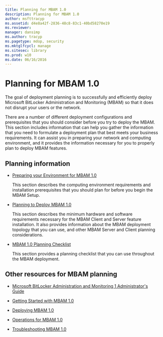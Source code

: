 ```yaml
---
title: Planning for MBAM 1.0
description: Planning for MBAM 1.0
author: msfttracyp
ms.assetid: d4e8a42f-2836-48c8-83c1-40bd58270e19
ms.reviewer: 
manager: dansimp
ms.author: tracyp
ms.pagetype: mdop, security
ms.mktglfcycl: manage
ms.sitesec: library
ms.prod: w10
ms.date: 06/16/2016
---
```



# Planning for MBAM 1.0


The goal of deployment planning is to successfully and efficiently deploy Microsoft BitLocker Administration and Monitoring (MBAM) so that it does not disrupt your users or the network.

There are a number of different deployment configurations and prerequisites that you should consider before you try to deploy the MBAM. This section includes information that can help you gather the information that you need to formulate a deployment plan that best meets your business requirements. It can assist you in preparing your network and computing environment, and it provides the information necessary for you to properly plan to deploy MBAM features.

## Planning information


-   [Preparing your Environment for MBAM 1.0](preparing-your-environment-for-mbam-10.md)

    This section describes the computing environment requirements and installation prerequisites that you should plan for before you begin the MBAM Setup.

-   [Planning to Deploy MBAM 1.0](planning-to-deploy-mbam-10.md)

    This section describes the minimum hardware and software requirements necessary for the MBAM Client and Server feature installation. It also provides information about the MBAM deployment topology that you can use, and other MBAM Server and Client planning considerations.

-   [MBAM 1.0 Planning Checklist](mbam-10-planning-checklist.md)

    This section provides a planning checklist that you can use throughout the MBAM deployment.

## <a href="" id="other-resources-for-mbam-planning-"></a>Other resources for MBAM planning


-   [Microsoft BitLocker Administration and Monitoring 1 Administrator's Guide](index.md)

-   [Getting Started with MBAM 1.0](getting-started-with-mbam-10.md)

-   [Deploying MBAM 1.0](deploying-mbam-10.md)

-   [Operations for MBAM 1.0](operations-for-mbam-10.md)

-   [Troubleshooting MBAM 1.0](troubleshooting-mbam-10.md)

 

 





